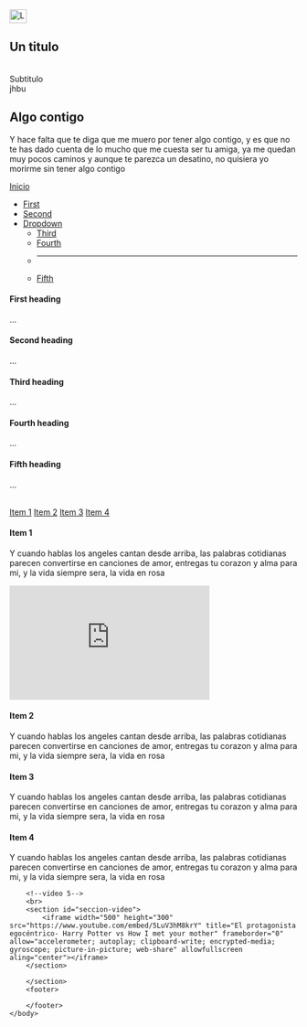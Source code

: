 <!DOCTYPE html>
<html lang="es">
    <head>
        <title>Proyecto|TercerParcial|Programación</title>
        <!-- Bootstrap -->
        <link href="https://cdn.jsdelivr.net/npm/bootstrap@5.2.2/dist/css/bootstrap.min.css" rel="stylesheet" integrity="sha384-Zenh87qX5JnK2Jl0vWa8Ck2rdkQ2Bzep5IDxbcnCeuOxjzrPF/et3URy9Bv1WTRi" crossorigin="anonymous">
        <!-- Iconos de Bootstrap -->
        <link rel="stylesheet" href="https://cdn.jsdelivr.net/npm/bootstrap-icons@1.9.1/font/bootstrap-icons.css">
        <!-- CSS -->
        <link href="style.css" rel="stylesheet">
        <!--fonts-->
        <link rel="preconnect" href="https://fonts.googleapis.com">
        <link rel="preconnect" href="https://fonts.gstatic.com" crossorigin>
        <link href="https://fonts.googleapis.com/css2?family=Montserrat+Alternates&family=Noto+Serif&display=swap" rel="stylesheet">
    </head>
    <body>
        <!--barra de navegación-->
        <nav class="navbar bg-body-tertiary">
            <div class="container">
              <a class="navbar-brand" href="#">
                <img src="imagenes/Logo1.jpg" alt="LogoV" width="30" height="24">
              </a>
            </div>
        </nav>
        <!--Titulo-->
        <section class="hero align-items-stretch">
            <div class="hero-principal d-flex flex-column justify-content-center align-items-center">
              <h1>Un titulo</h1>
            </div>
        </section>
        <!--seccion oscura-->
        <br>
        <section id="seccion-oscura" class="seccion-oscura">
            <div class="container">
              <div class="container text-center rectangulo d-flex justify-content-evenly">
                <div class="row">
                  <div class="col-12 col-md-6 seccion-titulo" id="empieza a hacer videojuegos">
                    Subtitulo
                  </div>
                  <div class="col-12 col-md-6 descripcion">
                    jhbu                  
                  </div>
                  </div>
                </div>
              </div>
            </div>
        </section>
        <!--explicacion (opcional)-->
        <section id="seccion-xplicacion" class="seccion-explicacion">
            <h1>Algo contigo</h1>
            <p>Y hace falta que te diga que me muero por tener algo contigo, y es que no te has dado cuenta de lo mucho que me cuesta ser tu amiga, ya me quedan muy pocos caminos y aunque te parezca un desatino, no quisiera yo morirme sin tener algo contigo</p>
        </section>
        <!--lista videos-->
        <nav id="seccion-videos" class="navbar bg-body-tertiary px-3 mb-3">
            <a class="seccion-videos" href="#">Inicio</a>
            <ul class="nav nav-pills">
              <li class="nav-item">
                <a class="nav-link" href="#scrollspyHeading1">First</a>
              </li>
              <li class="nav-item">
                <a class="nav-link" href="#scrollspyHeading2">Second</a>
              </li>
              <li class="nav-item dropdown">
                <a class="nav-link dropdown-toggle" data-bs-toggle="dropdown" href="#" role="button" aria-expanded="false">Dropdown</a>
                <ul class="dropdown-menu">
                  <li><a class="dropdown-item" href="#scrollspyHeading3">Third</a></li>
                  <li><a class="dropdown-item" href="#scrollspyHeading4">Fourth</a></li>
                  <li><hr class="dropdown-divider"></li>
                  <li><a class="dropdown-item" href="#scrollspyHeading5">Fifth</a></li>
                </ul>
              </li>
            </ul>
        </nav>
        <div data-bs-spy="scroll" data-bs-target="#navbar-example2" data-bs-root-margin="0px 0px -40%" data-bs-smooth-scroll="true" class="scrollspy-example bg-body-tertiary p-3 rounded-2" tabindex="0">
            <h4 id="scrollspyHeading1">First heading</h4>
            <p>...</p>
            <h4 id="scrollspyHeading2">Second heading</h4>
            <p>...</p>
            <h4 id="scrollspyHeading3">Third heading</h4>
            <p>...</p>
            <h4 id="scrollspyHeading4">Fourth heading</h4>
            <p>...</p>
            <h4 id="scrollspyHeading5">Fifth heading</h4>
            <p>...</p>
        </div>
        <!--lista contenido-->
        <br>
        <section id="seccion-contenido" class="seccion-contenido">
          <div class="row">
            <div class="col-4">
              <div id="list-example" class="list-group">
                <a class="list-group-item list-group-item-action" href="#list-item-1">Item 1</a>
                <a class="list-group-item list-group-item-action" href="#list-item-2">Item 2</a>
                <a class="list-group-item list-group-item-action" href="#list-item-3">Item 3</a>
                <a class="list-group-item list-group-item-action" href="#list-item-4">Item 4</a>
              </div>
            </div>
            <div class="col-8">
              <div data-bs-spy="scroll" data-bs-target="#list-example" data-bs-smooth-scroll="true" class="scrollspy-example" tabindex="0">
                <h4 id="list-item-1">Item 1</h4>
                <p>Y cuando hablas los angeles cantan desde arriba, las palabras cotidianas parecen convertirse en canciones de amor, entregas tu corazon y alma para mi, y la vida siempre sera, la vida en rosa</p>
                <iframe width="350" height="200" src="https://www.youtube.com/embed/5LuV3hM8krY" title="El protagonista egocéntrico- Harry Potter vs How I met your mother" frameborder="0" allow="accelerometer; autoplay; clipboard-write; encrypted-media; gyroscope; picture-in-picture; web-share" allowfullscreen aling="center"></iframe>
                <h4 id="list-item-2">Item 2</h4>
                <p>Y cuando hablas los angeles cantan desde arriba, las palabras cotidianas parecen convertirse en canciones de amor, entregas tu corazon y alma para mi, y la vida siempre sera, la vida en rosa</p>
                <h4 id="list-item-3">Item 3</h4>
                <p>Y cuando hablas los angeles cantan desde arriba, las palabras cotidianas parecen convertirse en canciones de amor, entregas tu corazon y alma para mi, y la vida siempre sera, la vida en rosa</p>
                <h4 id="list-item-4">Item 4</h4>
                <p>Y cuando hablas los angeles cantan desde arriba, las palabras cotidianas parecen convertirse en canciones de amor, entregas tu corazon y alma para mi, y la vida siempre sera, la vida en rosa</p>            </div>
            </div>
          </div>

        <!--video 5-->
        <br>
        <section id="seccion-video">
            <iframe width="500" height="300" src="https://www.youtube.com/embed/5LuV3hM8krY" title="El protagonista egocéntrico- Harry Potter vs How I met your mother" frameborder="0" allow="accelerometer; autoplay; clipboard-write; encrypted-media; gyroscope; picture-in-picture; web-share" allowfullscreen aling="center"></iframe>
        </section>

        </section>
        <footer>

        </footer>
    </body>
</html>
